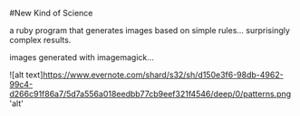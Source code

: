 #New Kind of Science

a ruby program that generates images based on simple rules... surprisingly complex results.

images generated with imagemagick...

![alt text]https://www.evernote.com/shard/s32/sh/d150e3f6-98db-4962-99c4-d266c91f86a7/5d7a556a018eedbb77cb9eef321f4546/deep/0/patterns.png 'alt'
